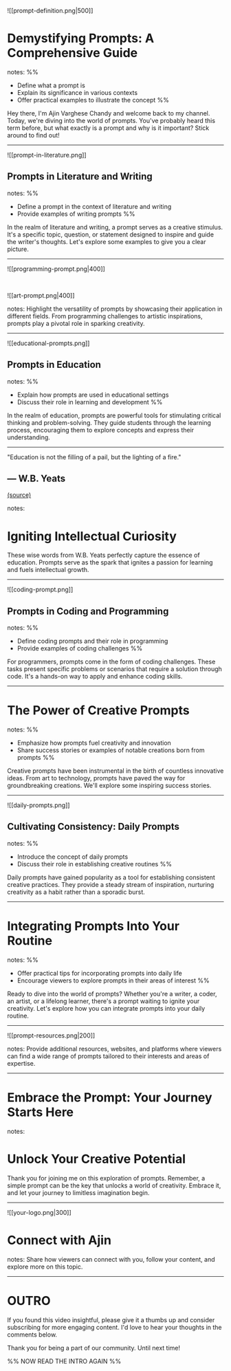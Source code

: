 <style>
:root {--r-code-font: "FiraCode Nerd Font";}
.reveal .hljs {min-height: 50%;}
</style>

![[prompt-definition.png|500]]

# Demystifying Prompts: A Comprehensive Guide

notes:
%%
- Define what a prompt is
- Explain its significance in various contexts
- Offer practical examples to illustrate the concept
%%

Hey there, I'm Ajin Varghese Chandy and welcome back to my channel. Today, we're diving into the world of prompts. You've probably heard this term before, but what exactly is a prompt and why is it important? Stick around to find out!

---

![[prompt-in-literature.png]]

## Prompts in Literature and Writing

notes:
%%
- Define a prompt in the context of literature and writing
- Provide examples of writing prompts
%%

In the realm of literature and writing, a prompt serves as a creative stimulus. It's a specific topic, question, or statement designed to inspire and guide the writer's thoughts. Let's explore some examples to give you a clear picture.

---

<split even>

![[programming-prompt.png|400]]

&nbsp;
&nbsp;
&nbsp;
&nbsp;
&nbsp;
&nbsp;

![[art-prompt.png|400]]

</split>

notes:
Highlight the versatility of prompts by showcasing their application in different fields. From programming challenges to artistic inspirations, prompts play a pivotal role in sparking creativity.

---

![[educational-prompts.png]]

## Prompts in Education

notes:
%%
- Explain how prompts are used in educational settings
- Discuss their role in learning and development
%%

In the realm of education, prompts are powerful tools for stimulating critical thinking and problem-solving. They guide students through the learning process, encouraging them to explore concepts and express their understanding.

---

<i class="fas fa-quote-left fa-2x fa-pull-left"></i>
"Education is not the filling of a pail, but the lighting of a fire."

## &mdash; W.B. Yeats

[(source)](https://www.goodreads.com/quotes/321862)

notes:

# Igniting Intellectual Curiosity

These wise words from W.B. Yeats perfectly capture the essence of education. Prompts serve as the spark that ignites a passion for learning and fuels intellectual growth.

---

![[coding-prompt.png]]

## Prompts in Coding and Programming

notes:
%%
- Define coding prompts and their role in programming
- Provide examples of coding challenges
%%

For programmers, prompts come in the form of coding challenges. These tasks present specific problems or scenarios that require a solution through code. It's a hands-on way to apply and enhance coding skills.

---

# The Power of Creative Prompts

notes:
%%
- Emphasize how prompts fuel creativity and innovation
- Share success stories or examples of notable creations born from prompts
%%

Creative prompts have been instrumental in the birth of countless innovative ideas. From art to technology, prompts have paved the way for groundbreaking creations. We'll explore some inspiring success stories.

---

![[daily-prompts.png]]

## Cultivating Consistency: Daily Prompts

notes:
%%
- Introduce the concept of daily prompts
- Discuss their role in establishing creative routines
%%

Daily prompts have gained popularity as a tool for establishing consistent creative practices. They provide a steady stream of inspiration, nurturing creativity as a habit rather than a sporadic burst.

---

# Integrating Prompts Into Your Routine

notes:
%%
- Offer practical tips for incorporating prompts into daily life
- Encourage viewers to explore prompts in their areas of interest
%%

Ready to dive into the world of prompts? Whether you're a writer, a coder, an artist, or a lifelong learner, there's a prompt waiting to ignite your creativity. Let's explore how you can integrate prompts into your daily routine.

---

![[prompt-resources.png|200]]

notes:
Provide additional resources, websites, and platforms where viewers can find a wide range of prompts tailored to their interests and areas of expertise.

---

# Embrace the Prompt: Your Journey Starts Here

notes:

# Unlock Your Creative Potential

Thank you for joining me on this exploration of prompts. Remember, a simple prompt can be the key that unlocks a world of creativity. Embrace it, and let your journey to limitless imagination begin.

---

![[your-logo.png|300]]

# Connect with Ajin

notes:
Share how viewers can connect with you, follow your content, and explore more on this topic.

---

# OUTRO

If you found this video insightful, please give it a thumbs up and consider subscribing for more engaging content. I'd love to hear your thoughts in the comments below.

Thank you for being a part of our community. Until next time!

%% NOW READ THE INTRO AGAIN %%
